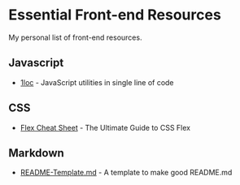 # Essential Front-end Resources

My personal list of front-end resources.

## Javascript

* [1loc](https://1loc.dev/) - JavaScript utilities in single line of code

## CSS

* [Flex Cheat Sheet](https://www.freecodecamp.org/news/the-ultimate-guide-to-css-flex/) - The Ultimate Guide to CSS Flex

## Markdown

* [README-Template.md](https://gist.github.com/PurpleBooth/109311bb0361f32d87a2#file-readme-template-md) - A template to make good README.md
